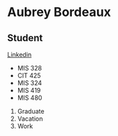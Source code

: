  Aubrey Bordeaux
===
## Student

[Linkedin](https://www.linkedin.com/in/aubrey-bordeaux-1444a41a2/)

* MIS 328
* CIT 425
* MIS 324
* MIS 419
* MIS 480

1. Graduate
2. Vacation
3. Work

